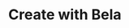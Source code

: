 ---
layout: default
section_id: create
title: Create with Bela
hero-image: ../education/breadboard-2.jpg
---